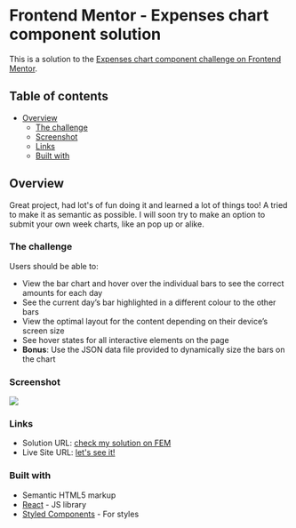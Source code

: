 # Frontend Mentor - Expenses chart component solution

This is a solution to the [Expenses chart component challenge on Frontend Mentor](https://www.frontendmentor.io/challenges/expenses-chart-component-e7yJBUdjwt).

## Table of contents

- [Overview](#overview)
  - [The challenge](#the-challenge)
  - [Screenshot](#screenshot)
  - [Links](#links)
  - [Built with](#built-with)

## Overview

Great project, had lot's of fun doing it and learned a lot of things too! A tried to make it as semantic as possible.
I will soon try to make an option to submit your own week charts, like an pop up or alike.

### The challenge

Users should be able to:

- View the bar chart and hover over the individual bars to see the correct amounts for each day
- See the current day’s bar highlighted in a different colour to the other bars
- View the optimal layout for the content depending on their device’s screen size
- See hover states for all interactive elements on the page
- **Bonus**: Use the JSON data file provided to dynamically size the bars on the chart

### Screenshot

![](./screenshot.jpg)

### Links

- Solution URL: [check my solution on FEM](https://www.frontendmentor.io/solutions/expenses-chart-with-themes-and-dynamically-rendering-3-wWs9of2ThD)
- Live Site URL: [let's see it!](https://lukas-expenses-chart.netlify.app/)

### Built with

- Semantic HTML5 markup
- [React](https://reactjs.org/) - JS library
- [Styled Components](https://styled-components.com/) - For styles
